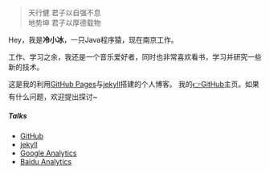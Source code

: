 > 天行健 君子以自强不息  
> 地势坤 君子以厚德载物

Hey，我是**冷小冰**，一只Java程序猿，现在南京工作。

工作、学习之余，我还是一个音乐爱好者，同时也非常喜欢看书，学习并研究一些新的技术。

这是我的利用[GitHub Pages](https://pages.github.com/)与[jekyll](http://jekyll.com.cn/")搭建的个人博客。
我的[👉GitHub](https://github.com/Lengxiaobing/lengxiaobing.github.io.git)主页。如果有什么问题，欢迎提出探讨~



##### Talks

- [GitHub](https://github.com/Lengxiaobing)
- [jekyll](http://jekyll.com.cn/)
- [Google Analytics](https://analytics.google.com/analytics)
- [Baidu Analytics](https://tongji.baidu.com/main/overview/10000699612/overview/index)
